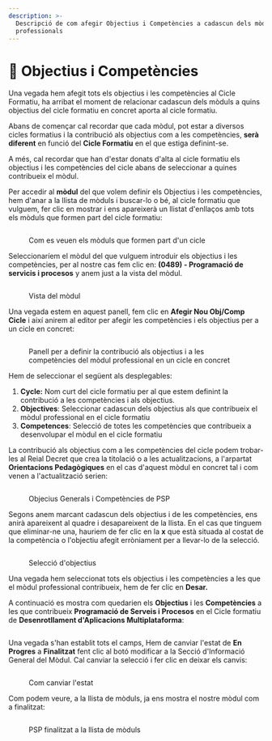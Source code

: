 ```yaml
---
description: >-
  Descripció de com afegir Objectius i Competències a cadascun dels mòduls
  professionals
---
```


# 🎯 Objectius i Competències

Una vegada hem afegit tots els objectius i les competències al Cicle Formatiu, ha arribat el moment de relacionar cadascun dels mòduls a quins objectius del cicle formatiu en concret aporta al cicle formatiu.

Abans de començar cal recordar que cada mòdul, pot estar a diversos cicles formatius i la contribució als objectius com a les competències, **serà diferent** en funció del **Cicle Formatiu** en el que estiga definint-se.

A més, cal recordar que han d'estar donats d'alta al cicle formatiu els objectius i les competències del cicle abans de seleccionar a quines contribueix el mòdul.

Per accedir al **mòdul** del que volem definir els Objectius i les competències, hem d'anar a la llista de mòduls i buscar-lo o bé, al cicle formatiu que vulguem, fer clic en mostrar i ens apareixerà un llistat d'enllaços amb tots els mòduls que formen part del cicle formatiu:

<figure><img src="../../.gitbook/assets/image.png" alt=""><figcaption><p>Com es veuen els mòduls que formen part d'un cicle</p></figcaption></figure>

Seleccionaríem el mòdul del que vulguem introduir els objectius i les competències, per al nostre cas fem clic en: **(0489) - Programació de servicis i procesos** y anem just a la vista del mòdul.

<figure><img src="../../.gitbook/assets/image (2).png" alt=""><figcaption><p>Vista del mòdul</p></figcaption></figure>

Una vegada estem en aquest panell, fem clic en **Afegir Nou Obj/Comp Cicle** i així anirem al editor per afegir les competències i els objectius per a un cicle en concret:

<figure><img src="../../.gitbook/assets/image (3).png" alt=""><figcaption><p>Panell per a definir la contribució als objectius i a les competències del mòdul professional en un cicle en concret</p></figcaption></figure>

Hem de seleccionar el següent als desplegables:

1. **Cycle:** Nom curt del cicle formatiu per al que estem definint la contribució a les competències i als objectius.
2. **Objectives**: Seleccionar cadascun dels objectius als que contribueix el mòdul professional en el cicle formatiu
3. **Competences**: Selecció de totes les competències que contribueix a desenvolupar el mòdul en el cicle formatiu

La contribució als objectius com a les competències del cicle podem trobar-les al Reial Decret que crea la titolació o a les actualitzacions, a l'arpartat **Orientacions Pedagògiques** en el cas d'aquest mòdul en concret tal i com venen a l'actualització serien:

<figure><img src="../../.gitbook/assets/image (4).png" alt=""><figcaption><p>Objecius Generals i Competències de PSP</p></figcaption></figure>

Segons anem marcant cadascun dels objectius i de les competències, ens anirà apareixent al quadre i desapareixent de la llista. En el cas que tinguem que eliminar-ne una, hauriem de fer clic en la **x** que està situada al costat de la competència o l'objectiu afegit erròniament per a llevar-lo de la selecció.

<figure><img src="../../.gitbook/assets/image (6).png" alt=""><figcaption><p>Selecció d'objectius</p></figcaption></figure>

Una vegada hem seleccionat tots els objectius i les competències a les que el mòdul professional contribueix, hem de fer clic en **Desar.**&#x20;

A continuació es mostra com quedarien els **Objectius** i les **Competències** a les que contribueix **Programació de Serveis i Procesos** en el Cicle formatiu de **Desenrotllament d'Aplicacions Multiplataforma**:

<figure><img src="../../.gitbook/assets/image (7).png" alt=""><figcaption></figcaption></figure>

Una vegada s'han establit tots el camps, Hem de canviar l'estat de **En Progres** a **Finalitzat** fent clic al botó modificar a la Secció d'Informació General del Mòdul. Cal canviar la selecció i fer clic en deixar els canvis:

<figure><img src="../../.gitbook/assets/image (8).png" alt=""><figcaption><p>Com canviar l'estat</p></figcaption></figure>

Com podem veure, a la llista de mòduls, ja ens mostra el nostre mòdul com a finalitzat:

<figure><img src="../../.gitbook/assets/image (9).png" alt=""><figcaption><p>PSP finalitzat a la llista de mòduls</p></figcaption></figure>
